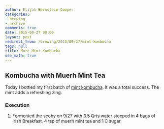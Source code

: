 ```yaml
---
author: Elijah Bernstein-Cooper
categories:
- brewing
- archive
comments: true
date: 2015-09-27 00:00
layout: post
redirect_from: /brewing/2015/09/27/mint-kombucha
tags: null
title: More Mint Kombucha
use_math: true
---
```


## Kombucha with Muerh Mint Tea

Today I bottled my first batch of [mint kombucha](/brewing/2015/09/18/herbal-kombucha/). It was a total success. The mint adds a refreshing zing.

### Execution

1. Fermented the scoby on 9/27 with 3.5 Qrts water steeped in 4 bags of Irish
   Breakfast, 4 tsp of muerh mint tea and 1 C sugar.